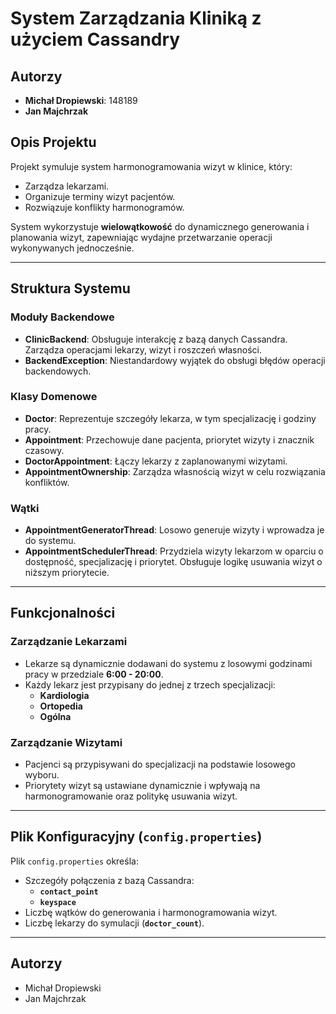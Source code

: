 # System Zarządzania Kliniką z użyciem Cassandry

## Autorzy
- **Michał Dropiewski**: 148189  
- **Jan Majchrzak**

## Opis Projektu
Projekt symuluje system harmonogramowania wizyt w klinice, który:
- Zarządza lekarzami.
- Organizuje terminy wizyt pacjentów.
- Rozwiązuje konflikty harmonogramów.

System wykorzystuje **wielowątkowość** do dynamicznego generowania i planowania wizyt, zapewniając wydajne przetwarzanie operacji wykonywanych jednocześnie.

---

## Struktura Systemu

### **Moduły Backendowe**
- **ClinicBackend**: Obsługuje interakcję z bazą danych Cassandra. Zarządza operacjami lekarzy, wizyt i roszczeń własności.
- **BackendException**: Niestandardowy wyjątek do obsługi błędów operacji backendowych.

### **Klasy Domenowe**
- **Doctor**: Reprezentuje szczegóły lekarza, w tym specjalizację i godziny pracy.
- **Appointment**: Przechowuje dane pacjenta, priorytet wizyty i znacznik czasowy.
- **DoctorAppointment**: Łączy lekarzy z zaplanowanymi wizytami.
- **AppointmentOwnership**: Zarządza własnością wizyt w celu rozwiązania konfliktów.

### **Wątki**
- **AppointmentGeneratorThread**: Losowo generuje wizyty i wprowadza je do systemu.
- **AppointmentSchedulerThread**: Przydziela wizyty lekarzom w oparciu o dostępność, specjalizację i priorytet. Obsługuje logikę usuwania wizyt o niższym priorytecie.

---

## Funkcjonalności

### **Zarządzanie Lekarzami**
- Lekarze są dynamicznie dodawani do systemu z losowymi godzinami pracy w przedziale **6:00 - 20:00**.
- Każdy lekarz jest przypisany do jednej z trzech specjalizacji:
  - **Kardiologia**
  - **Ortopedia**
  - **Ogólna**

### **Zarządzanie Wizytami**
- Pacjenci są przypisywani do specjalizacji na podstawie losowego wyboru.
- Priorytety wizyt są ustawiane dynamicznie i wpływają na harmonogramowanie oraz politykę usuwania wizyt.

---

## Plik Konfiguracyjny (`config.properties`)
Plik `config.properties` określa:
- Szczegóły połączenia z bazą Cassandra:
  - **`contact_point`**
  - **`keyspace`**
- Liczbę wątków do generowania i harmonogramowania wizyt.
- Liczbę lekarzy do symulacji (**`doctor_count`**).


---

## Autorzy
- Michał Dropiewski
- Jan Majchrzak







